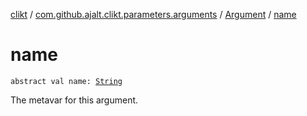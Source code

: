 [clikt](../../index.md) / [com.github.ajalt.clikt.parameters.arguments](../index.md) / [Argument](index.md) / [name](./name.md)

# name

`abstract val name: `[`String`](https://kotlinlang.org/api/latest/jvm/stdlib/kotlin/-string/index.html)

The metavar for this argument.

